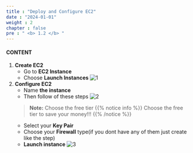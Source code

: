```yaml
---
title : "Deploy and Configure EC2"
date : "2024-01-01"
weight : 2 
chapter : false
pre : " <b> 1.2 </b> "
---
```


#### CONTENT

1. **Create EC2** 
    - Go to **EC2 Instance**
    - Choose **Launch Instances**
![1](/images/aws/1.1.png?featherlight=false&width=90pc)
2. **Configure EC2**
    - Name **the instance**
    - Then follow of these steps
![2](/images/aws/1.2.png?featherlight=false&width=90pc)
    > **Note:** Choose the free tier
    {{% notice info %}}
        Choose the free tier to save your money!!!
    {{% /notice %}}
    - Select your **Key Pair**
    - Choose your **Firewall** type(if you dont have any of them just create like the step)
    - **Launch instance**
![3](/images/aws/1.3.png?featherlight=false&width=90pc)
